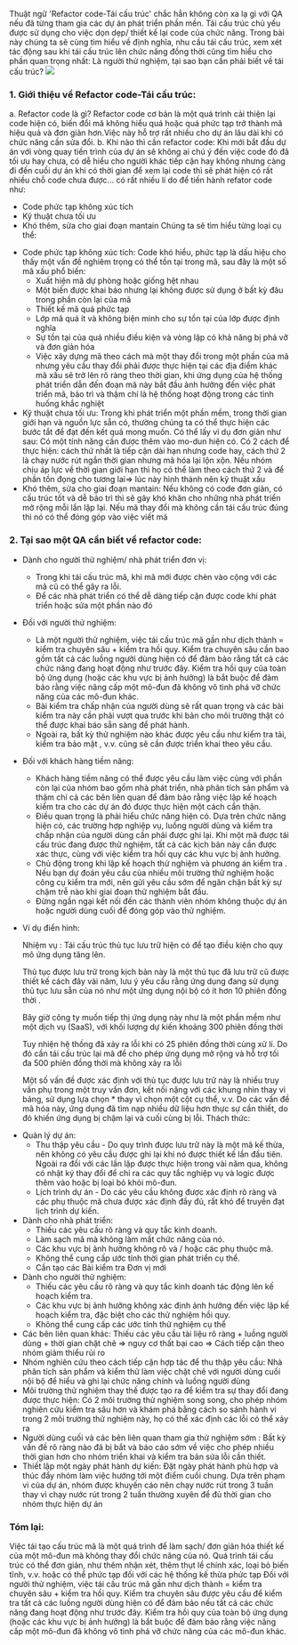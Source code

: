 Thuật ngữ 'Refactor code-Tái cấu trúc' chắc hẳn không còn xa lạ gì với QA nếu đã từng tham gia các dự án phát triển phần mền. Tái cấu trúc chủ yếu được sử dụng cho việc dọn dẹp/ thiết kế lại code của chức năng.
Trong bài này chúng ta sẽ cùng tìm hiểu về định nghĩa, nhu cầu tái cấu trúc, xem xét tác động sau khi tái cấu trúc lên chức năng đồng thời cũng tìm hiểu cho phần quan trọng nhất: Là người thử nghiệm, tại sao bạn cần phải biết về tái cấu trúc?
![](https://images.viblo.asia/86f56155-46a2-4b2c-bad3-bc27094fc3a1.jpg)
### 1. Giới thiệu về Refactor code-Tái cấu trúc:
a. Refactor code là gì?
Refactor code cơ bản là một quá trình cải thiện lại code hiện có, biến đổi mã không hiểu quá hoặc quá phức tạp trở thành mã hiệu quả và đơn giản hơn.Việc này hỗ trợ rất nhiều cho dự án lâu dài khi có chức năng cần sửa đổi.
b. Khi nào thì cần refactor code:
Khi mới bắt đầu dự án với vòng quay tiến trình của dự án sẽ không ai chú ý đến việc code đó đã tối ưu hay chưa, có dễ hiểu cho người khác tiếp cận hay không nhưng càng đi đến cuối dự án khi có thời gian để xem lại code thì sẽ phát hiện có rất nhiều chỗ code chưa được... có rất nhiều lí do để tiến hành refator code như:
  + Code phức tạp không xúc tích
  + Kỹ thuật chưa tối ưu
  + Khó thêm, sửa cho giai đoạn mantain
Chúng ta sẽ tìm hiểu từng loại cụ thể:
- Code phức tạp không xúc tích: 
Code khó hiểu, phức tạp là dấu hiệu cho thấy một vấn đề nghiêm trọng có thể tồn tại trong mã, sau đây là một số mã xấu phổ biến:
  + Xuất hiện mã dự phòng hoặc giống hệt nhau
  + Một biến được khai báo nhưng lại không được sử dụng ở bất kỳ đâu trong phần còn lại của mã
  + Thiết kế mã quá phức tạp
  + Lớp mã quá ít và không biện minh cho sự tồn tại của lớp được định nghĩa
  + Sự tồn tại của quá nhiều điều kiện và vòng lặp có khả năng bị phá vỡ và đơn giản hóa
  + Việc xây dựng mã theo cách mà một thay đổi trong một phần của mã nhưng yêu cầu thay đổi phải được thực hiện tại các địa điểm khác
mã xấu sẽ trở lên rõ ràng theo thời gian, khi ứng dụng của hệ thống phát triển dẫn đến đoạn mã này bắt đầu ảnh hưởng đến việc phát triển mã, bảo trì và thậm chí là hệ thống hoạt động trong các tình huống khắc nghiệt
- Kỹ thuật chưa tối ưu:
Trong khi phát triển một phần mềm, trong thời gian giới hạn và nguồn lực sẵn có, thường chúng ta có thể thực hiện các bước tắt để đạt đến kết quả mong muốn. Có thể lấy ví dụ đơn giản như sau: Có một tính năng cần được thêm vào mo-dun hiện có. Có 2 cách để thực hiện: cách thứ nhất là tiếp cận dài hạn nhưng code hay, cách thứ 2 là chạy nước rút ngắn thời gian nhưng mã hóa lại lộn xộn. Nếu nhóm chịu áp lực về thời gian giới hạn thì họ có thể làm theo cách thứ 2 và để phần tồn đọng cho tương lai=> lúc này hình thành nên kỹ thuật xấu
- Khó thêm, sửa cho giai đoạn mantain: Nếu không có code đơn giản, có cấu trúc tốt và dễ bảo trì thì sẽ gây khó khăn cho những nhà phát triển mở rộng mỗi lần lặp lại. Nếu mã thay đổi mà không cần tái cấu trúc đúng thì nó có thể đóng góp vào việc viết mã
### 2. Tại sao một QA cần biết về refactor code:
- Dành cho người thử nghiệm/ nhà phát triển đơn vị:
  + Trong khi tái cấu trúc mã, khi mã mới được chèn vào cộng với các mã cũ có thể gây ra lỗi. 
  + Để các nhà phát triển có thể dễ dàng tiếp cận được code khi phát triển hoặc sửa một phần nào đó
- Đối với người thử nghiệm:
  + Là một người thử nghiệm, việc tái cấu trúc mã gần như dịch thành = kiểm tra chuyên sâu + kiểm tra hồi quy. Kiểm tra chuyên sâu cần bao gồm tất cả các luồng người dùng hiện có để đảm bảo rằng tất cả các chức năng đang hoạt động như trước đây. Kiểm tra hồi quy của toàn bộ ứng dụng (hoặc các khu vực bị ảnh hưởng) là bắt buộc để đảm bảo rằng việc nâng cấp một mô-đun đã không vô tình phá vỡ chức năng của các mô-đun khác.
  + Bài kiểm tra chấp nhận của người dùng sẽ rất quan trọng và các bài kiểm tra này cần phải vượt qua trước khi bản cho môi trường thật có thể được khai báo sẵn sàng để phát hành.
  + Ngoài ra, bất kỳ thử nghiệm nào khác được yêu cầu như kiểm tra tải, kiểm tra bảo mật , v.v. cũng sẽ cần được triển khai theo yêu cầu.
- Đối với khách hàng tiềm năng:
  + Khách hàng tiềm năng có thể được yêu cầu làm việc cùng với phần còn lại của nhóm bao gồm nhà phát triển, nhà phân tích sản phẩm và thậm chí cả các bên liên quan để đảm bảo rằng việc lập kế hoạch kiểm tra cho các dự án đó được thực hiện một cách cẩn thận.
  + Điều quan trọng là phải hiểu chức năng hiện có. Dựa trên chức năng hiện có, các trường hợp nghiệp vụ, luồng người dùng và kiểm tra chấp nhận của người dùng cần phải được ghi lại. Khi một mã được tái cấu trúc đang được thử nghiệm, tất cả các kịch bản này cần được xác thực, cùng với việc kiểm tra hồi quy các khu vực bị ảnh hưởng.
  + Chủ động trong khi lập kế hoạch thử nghiệm và phương án kiểm tra . Nếu bạn dự đoán yêu cầu của nhiều môi trường thử nghiệm hoặc công cụ kiểm tra mới, nên gửi yêu cầu sớm để ngăn chặn bất kỳ sự chậm trễ nào khi giai đoạn thử nghiệm bắt đầu.
  + Đừng ngần ngại kết nối đến các thành viên nhóm không thuộc dự án hoặc người dùng cuối để đóng góp vào thử nghiệm.
- Ví dụ điển hình:

  Nhiệm vụ : Tái cấu trúc thủ tục lưu trữ hiện có để tạo điều kiện cho quy mô ứng dụng tăng lên.

  Thủ tục được lưu trữ trong kịch bản này là một thủ tục đã lưu trữ cũ được thiết kế cách đây vài năm, lưu ý yêu cầu rằng ứng dụng đang sử dụng thủ tục lưu sẵn của nó như một ứng dụng nội bộ có ít hơn 10 phiên đồng thời .

  Bây giờ công ty muốn tiếp thị ứng dụng này như là một phần mềm như một dịch vụ (SaaS), với khối lượng dự kiến khoảng 300 phiên đồng thời

  Tuy nhiện hệ thống đã xảy ra lỗi khi có 25 phiên đồng thời cùng xử lí. Do đó cần tái cấu trúc lại mã để cho phép ứng dụng mở rộng và hỗ trợ tối đa 500 phiên đồng thời mà không xảy ra lỗi

  Một số vấn đề được xác định với thủ tục được lưu trữ này là nhiều truy vấn phụ trong một truy vấn đơn, kết nối nặng với các khung nhìn thay vì bảng, sử dụng lựa chọn * thay vì chọn một cột cụ thể, v.v. Do các vấn đề mã hóa này, ứng dụng đã tìm nạp nhiều dữ liệu hơn thực sự cần thiết, do đó khiến ứng dụng bị chậm lại và cuối cùng bị lỗi.
Thách thức:
+ Quản lý dự án:
  + Thu thập yêu cầu - Do quy trình được lưu trữ này là một mã kế thừa, nên không có yêu cầu được ghi lại khi nó được thiết kế lần đầu tiên. Ngoài ra đối với các lần lặp được thực hiện trong vài năm qua, không có nhật ký thay đổi để chỉ ra các quy tắc nghiệp vụ và logic được thêm vào hoặc bị loại bỏ khỏi mô-đun.
  + Lịch trình dự án - Do các yêu cầu không được xác định rõ ràng và các phụ thuộc mã chưa được xác định đầy đủ, rất khó để truyền đạt lịch trình dự kiến.
+ Dành cho nhà phát triển:
  + Thiếu các yêu cầu rõ ràng và quy tắc kinh doanh.
  + Làm sạch mã mà không làm mất chức năng của nó.
  + Các khu vực bị ảnh hưởng không rõ và / hoặc các phụ thuộc mã.
  + Không thể cung cấp ước tính thời gian phát triển cụ thể.
  + Cần tạo các Bài kiểm tra Đơn vị mới
+ Dành cho người thử nghiệm:
  + Thiếu các yêu cầu rõ ràng và quy tắc kinh doanh tác động lên kế hoạch kiểm tra.
  + Các khu vực bị ảnh hưởng không xác định ảnh hưởng đến việc lập kế hoạch kiểm tra, đặc biệt cho các thử nghiệm hồi quy.
  + Không thể cung cấp các ước tính thử nghiệm cụ thể
+ Các bên liên quan khác: Thiếu các yêu cầu tài liệu rõ ràng + luồng người dùng + thời gian chặt chẽ => nguy cơ thất bại cao
=> Cách tiếp cận theo nhóm giảm thiểu rủi ro 
+ Nhóm nghiên cứu theo cách tiếp cận hợp tác để thu thập yêu cầu: Nhà phân tích sản phẩm và kiểm thử làm việc chặt chẽ với người dùng cuối nội bộ để hiểu và ghi lại chức năng chính và luồng người dùng
+ Môi trường thử nghiệm thay thế được tạo ra để kiểm tra sự thay đổi đang được thực hiện: Có 2 môi trường thử nghiệm song song, cho phép nhóm nghiên cứu kiểm tra sâu hơn và khám phá bằng cách so sánh hành vi trong 2 môi trường thử nghiệm này, họ có thể xác định các lỗi có thể xảy ra
+ Người dùng cuối và các bên liên quan tham gia thử nghiệm sớm : Bất kỳ vấn đề rõ ràng nào đã bị bắt và báo cáo sớm về việc cho phép nhiều thời gian hơn cho nhóm triển khai và kiểm tra bản sửa lỗi cần thiết.
+ Thiết lập một ngày phát hành dự kiến: Đặt ngày phát hành phù hợp và thúc đẩy nhóm làm việc hướng tới một điểm cuối chung. Dựa trên phạm vi của dự án, nhóm được khuyến cáo nên chạy nước rút trong 3 tuần thay vì chạy nước rút trong 2 tuần thường xuyên để đủ thời gian cho nhóm thực hiện dự án

### Tóm lại:
Việc tái tạo cấu trúc mã là một quá trình để làm sạch/ đơn giản hóa thiết kế của một mô-đun mà không thay đổi chức năng của nó. Quá trình tái cấu trúc có thể đơn giản, như thêm nhận xét, thêm thụt lề chính xác, loại bỏ biến tĩnh, v.v. hoặc có thể phức tạp đối với các hệ thống kế thừa phức tạp
Đối với người thử nghiệm, việc tái cấu trúc mã gần như dịch thành = kiểm tra chuyên sâu + kiểm tra hồi quy. Kiểm tra chuyên sâu được yêu cầu để kiểm tra tất cả các luồng người dùng hiện có để đảm bảo nếu tất cả các chức năng đang hoạt động như trước đây. Kiểm tra hồi quy của toàn bộ ứng dụng (hoặc các khu vực bị ảnh hưởng) là bắt buộc để đảm bảo rằng việc nâng cấp một mô-đun đã không vô tình phá vỡ chức năng của các mô-đun khác.
